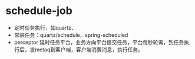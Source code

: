 # schedule-job
* 定时任务执行，如quartz、
* 常驻任务：quartz/schedule，spring-scheduled
* perceptor 延时任务平台，业务方向平台提交任务，平台每秒轮询，到任务执行后，发metaq到客户端，客户端消费消息，执行任务。
